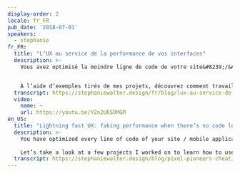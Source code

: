 ```yaml
---
display-order: 2
locale: fr_FR
pub_date: '2018-07-01'
speakers:
  - stephanie
fr_FR:
  title: "L’UX au service de la performance de vos interfaces"
  description: >-
    Vous avez optimisé la moindre ligne de code de votre site&#8239;/&#8239;application mobile, utilisé toutes les techniques à votre disposition pour avoir un temps de chargement le plus rapide possible. Pourtant, vos utilisateurs se plaignent encore de la lenteur. Vous n’avez pas le budget d’Instagram ou Pinterest&nbsp;? Ça tombe bien, moi non plus&nbsp;!


    À l’aide d’exemples tirés de mes projets, découvrez comment travailler la performance également au niveau de la perception utilisateur.
  transcript: https://stephaniewalter.design/fr/blog/lux-au-service-de-la-performance-de-vos-interfaces-conference-welovespeed-2018/
  video:
    name: ~
    url: https://youtu.be/YZn2UKSDMGM
en_US:
  title: "Lightning fast UX: faking performance when there’s no code left to optimize"
  description: >-
    You have optimized every line of code of your site / mobile application, used all the techniques at your disposal to have the fastest loading time possible. I bet you also don’t have an Instagram or Pinterest’s budget, right? 
    
    Let’s take a look at a few projects I worked on to learn how to use different design techniques and UX to work performance also at the level of user perception.
  transcript: https://stephaniewalter.design/blog/pixel-pioneers-cheating-the-ux-when-there-is-nothing-more-to-optimize/
---
```

